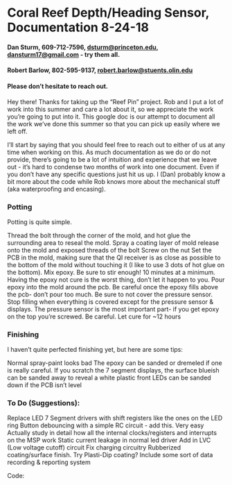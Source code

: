 # Coral Reef Depth/Heading Sensor, Documentation 8-24-18


#### Dan Sturm, 609-712-7596, dsturm@princeton.edu, dansturm17@gmail.com - try them all. 
#### Robert Barlow, 802-595-9137, robert.barlow@stuents.olin.edu
#### Please don’t hesitate to reach out. 


Hey there! Thanks for taking up the “Reef Pin” project. Rob and I put a lot of work into this summer and care a lot about it, so we appreciate the work you’re going to put into it. This google doc is our attempt to document all the work we’ve done this summer so that you can pick up easily where we left off. 

I’ll start by saying that you should feel free to reach out to either of us at any time when working on this. As much documentation as we do or do not provide, there’s going to be a lot of intuition and experience that we leave out - it’s hard to condense two months of work into one document. Even if you don’t have any specific questions just hit us up. I (Dan) probably know a bit more about the code while Rob knows more about the mechanical stuff (aka waterproofing and encasing). 




### Potting

Potting is quite simple. 

Thread the bolt through the corner of the mold, and hot glue the surrounding area to reseal the mold. 
Spray a coating layer of mold release onto the mold and exposed threads of the bolt
Screw on the nut
Set the PCB in the mold, making sure that the QI receiver is as close as possible to the bottom of the mold without touching it (I like to use 3 dots of hot glue on the bottom). 
Mix epoxy. Be sure to stir enough! 10 minutes at a minimum. Having the epoxy not cure is the worst thing, don’t let it happen to you.
Pour epoxy into the mold around the pcb. Be careful once the epoxy fills above the pcb- don’t pour too much. Be sure to not cover the pressure sensor.
Stop filling when everything is covered except for the pressure sensor & displays. The pressure sensor is the most important part- if you get epoxy on the top you’re screwed. Be careful.
Let cure for ~12 hours

### Finishing

I haven’t quite perfected finishing yet, but here are some tips:

Normal spray-paint looks bad
The epoxy can be sanded or dremeled if one is really careful. 
If you scratch the 7 segment displays, the surface blueish can be sanded away to reveal a white plastic front
LEDs can be sanded down if the PCB isn’t level





### To Do (Suggestions):
Replace LED 7 Segment drivers with shift registers like the ones on the LED ring
Button debouncing with a simple RC circuit - add this. Very easy 
Actually study in detail how all the internal clocks/registers and interrupts on the MSP work 
Static current leakage in normal led driver
Add in LVC (Low voltage cutoff) circuit
Fix charging circuitry
Rubberized coating/surface finish. Try Plasti-Dip coating?
Include some sort of data recording & reporting system




Code:



